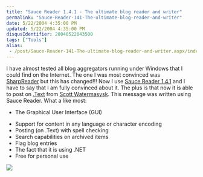 ```yaml
---
title: "Sauce Reader 1.4.1 - The ultimate blog reader and writer"
permalink: "Sauce-Reader-141-The-ultimate-blog-reader-and-writer"
date: 5/22/2004 4:35:00 PM
updated: 5/22/2004 4:35:00 PM
disqusIdentifier: 20040522043500
tags: ["Tools"]
alias:
 - /post/Sauce-Reader-141-The-ultimate-blog-reader-and-writer.aspx/index.html
---
```

I have almost tested all blog aggregators running under Windows that I could find on the Internet. The one I was most convinced was [SharpReader](http://www.sharpreader.net/) but this has changed!!! Now I use [Sauce Reader 1.4.1](http://www.synop.com/Products/SauceReader/) and I have to say that I am fully convinced about it. The plus is that now it is able to post on [.Text](http://workspaces.gotdotnet.com/dottext) from [Scott Watermasysk](http://scottwater.com/blog/). This message was written using Sauce Reader. What a like most:

*   The Graphical User Interface (GUI)
<!-- more -->
*   Support for content in any language or character encoding
*   Posting (on .Text) with spell checking
*   Search capabilities on archived items
*   Flag blog entries
*   The fact that it is using .NET
*   Free for personal use


[![](http://www.synop.com/Products/SauceReader/Images/v1.4/Thumbnail%20-%20Sauce%20Reader%20-%20Browser%20on%20right.JPG)](http://www.synop.com/Products/SauceReader/Images/v1.4/Sauce%20Reader%20-%20Browser%20on%20right.JPG)
